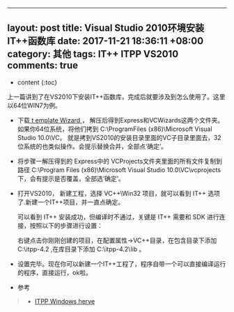
---
layout: post
title: Visual Studio 2010环境安装IT++函数库
date:   2017-11-21 18:36:11 +08:00
category: 其他
tags: IT++ ITPP VS2010
comments: true
---


* content
{:toc}














上一篇讲到了在VS2010下安装IT++函数库，完成后就要涉及到怎么使用了。这里以64位WIN7为例。














- 下载[ t emplate Wizard ](http://herve.boeglen.free.fr/itpp_windows/chap2/itpp_matmex_template_2010.zip)， 解压后得到Express和VCWizards这两个文件夹。如果你64位系统，将他们拷到 C:\ProgramFiles (x86)\Microsoft Visual Studio 10.0\VC。 就是拷到VS2010的安装目录里面的VC子目录里面去，32位系统的也类似操作。会提示替换合并，全部点‘确定’。



- 将步骤一解压得到的 Express中的 VCProjects文件夹里面的所有文件复制到路径 C:\Program Files (x86)\Microsoft Visual Studio 10.0\VC\vcprojects 下，会有提示是否覆盖，全部选‘确定’。

- 打开VS2010， 新建工程，选择 VC++\Win32 项目，就可以看到 IT++ 选项了.新建一个IT++项目，并一直点确定。


  可以看到 IT++ 安装成功，但编译时不通过，关键是 IT++   需要和 SDK 进行连接，按照以下的步骤进行设置：



   右键点击你刚刚创建的项目，在配置属性->VC++目录，在包含目录下添加 C:\itpp-4.2 ,在库目录下添加 C:\itpp-4.2\lib 。


 



- 设置完毕。现在你可以新建一个IT++工程了，程序自带一个可以直接编译运行的程序，直接运行，ok啦。


- 参考
>* [ITPP Windows herve](http://herve.boeglen.free.fr/itpp_windows/chap2/chap2_2010.html )

